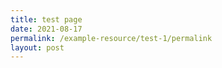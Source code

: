 ```yaml
---
title: test page
date: 2021-08-17
permalink: /example-resource/test-1/permalink
layout: post
---
```

